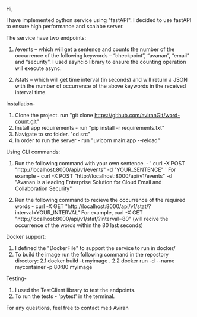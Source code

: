 Hi, 

I have implemented python service using "fastAPI". I decided to use fastAPI to ensure high performance and scalabe server. 

The service have two endpoints:

1. /events – which will get a sentence and counts the number of the occurrence of the following keywords – “checkpoint”, “avanan”, “email” and “security”.
  I used asyncio library to ensure the counting operation will execute async. 
  
2. /stats – which will get time interval (in seconds) and will return a JSON with the number of occurrence of the above keywords in the received interval time.
  
Installation-

1. Clone the project. run "git clone https://github.com/aviranGit/word-count.git"
2. Install app requirements - run "pip install -r requirements.txt"
3. Navigate to src folder. "cd src"
4. In order to run the server - run "uvicorn main:app --reload"

Using CLI commands:

1. Run the following command with your own sentence.   - ' curl -X POST "http://localhost:8000/api/v1/events" -d "YOUR_SENTENCE"  '
   For example - curl -X POST "http://localhost:8000/api/v1/events" -d "Avanan is a leading Enterprise Solution for Cloud Email and Collaboration Security"
   
   
2. Run the following command to recieve the occurrence of the required words - curl -X GET "http://localhost:8000/api/v1/stat/?interval=YOUR_INTERVAL"
   For example, curl -X GET "http://localhost:8000/api/v1/stat/?interval=80" (will recive the occurrence of the words within the 80 last seconds)
   

Docker support:

1. I defined the "DockerFile" to support the service to run in docker/ 
2. To build the image run the following command in the repostory directory:
    2.1 docker build -t myimage .
    2.2 docker run -d --name mycontainer -p 80:80 myimage
 
Testing- 
1. I used the TestClient library to test the endpoints. 
2. To run the tests - 'pytest' in the terminal. 


For any questions, feel free to contact me:)
Aviran

